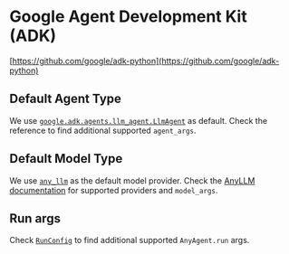 # Google Agent Development Kit (ADK)

[https://github.com/google/adk-python](https://github.com/google/adk-python)

## Default Agent Type

We use [`google.adk.agents.llm_agent.LlmAgent`](https://google.github.io/adk-docs/agents/llm-agents/) as default.
Check the reference to find additional supported `agent_args`.

## Default Model Type

We use [`any_llm`](https://mozilla-ai.github.io/any-llm/) as the default model provider.
Check the [AnyLLM documentation](https://mozilla-ai.github.io/any-llm/) for supported providers and `model_args`.

## Run args

Check [`RunConfig`](https://google.github.io/adk-docs/runtime/runconfig/) to find additional supported `AnyAgent.run` args.
